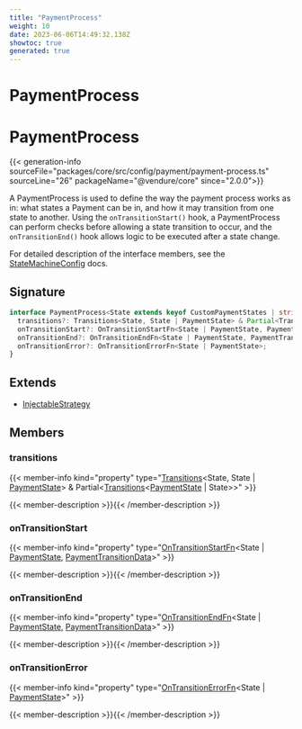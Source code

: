 ```yaml
---
title: "PaymentProcess"
weight: 10
date: 2023-06-06T14:49:32.138Z
showtoc: true
generated: true
---
```

<!-- This file was generated from the Vendure source. Do not modify. Instead, re-run the "docs:build" script -->

# PaymentProcess
<div class="symbol">


# PaymentProcess

{{< generation-info sourceFile="packages/core/src/config/payment/payment-process.ts" sourceLine="26" packageName="@vendure/core" since="2.0.0">}}

A PaymentProcess is used to define the way the payment process works as in: what states a Payment can be
in, and how it may transition from one state to another. Using the `onTransitionStart()` hook, a
PaymentProcess can perform checks before allowing a state transition to occur, and the `onTransitionEnd()`
hook allows logic to be executed after a state change.

For detailed description of the interface members, see the <a href='/typescript-api/state-machine/state-machine-config#statemachineconfig'>StateMachineConfig</a> docs.

## Signature

```TypeScript
interface PaymentProcess<State extends keyof CustomPaymentStates | string> extends InjectableStrategy {
  transitions?: Transitions<State, State | PaymentState> & Partial<Transitions<PaymentState | State>>;
  onTransitionStart?: OnTransitionStartFn<State | PaymentState, PaymentTransitionData>;
  onTransitionEnd?: OnTransitionEndFn<State | PaymentState, PaymentTransitionData>;
  onTransitionError?: OnTransitionErrorFn<State | PaymentState>;
}
```
## Extends

 * <a href='/typescript-api/common/injectable-strategy#injectablestrategy'>InjectableStrategy</a>


## Members

### transitions

{{< member-info kind="property" type="<a href='/typescript-api/state-machine/transitions#transitions'>Transitions</a>&#60;State, State | <a href='/typescript-api/payment/payment-state#paymentstate'>PaymentState</a>&#62; &#38; Partial&#60;<a href='/typescript-api/state-machine/transitions#transitions'>Transitions</a>&#60;<a href='/typescript-api/payment/payment-state#paymentstate'>PaymentState</a> | State&#62;&#62;"  >}}

{{< member-description >}}{{< /member-description >}}

### onTransitionStart

{{< member-info kind="property" type="<a href='/typescript-api/state-machine/state-machine-config#ontransitionstartfn'>OnTransitionStartFn</a>&#60;State | <a href='/typescript-api/payment/payment-state#paymentstate'>PaymentState</a>, <a href='/typescript-api/payment/payment-transition-data#paymenttransitiondata'>PaymentTransitionData</a>&#62;"  >}}

{{< member-description >}}{{< /member-description >}}

### onTransitionEnd

{{< member-info kind="property" type="<a href='/typescript-api/state-machine/state-machine-config#ontransitionendfn'>OnTransitionEndFn</a>&#60;State | <a href='/typescript-api/payment/payment-state#paymentstate'>PaymentState</a>, <a href='/typescript-api/payment/payment-transition-data#paymenttransitiondata'>PaymentTransitionData</a>&#62;"  >}}

{{< member-description >}}{{< /member-description >}}

### onTransitionError

{{< member-info kind="property" type="<a href='/typescript-api/state-machine/state-machine-config#ontransitionerrorfn'>OnTransitionErrorFn</a>&#60;State | <a href='/typescript-api/payment/payment-state#paymentstate'>PaymentState</a>&#62;"  >}}

{{< member-description >}}{{< /member-description >}}


</div>
